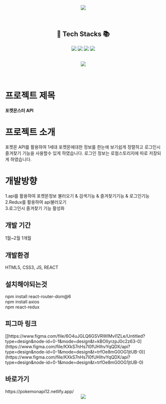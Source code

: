 

<div align='center'>
 <img src="https://capsule-render.vercel.app/api?type=waving&color=auto&height=250&section=header&text=Pokemon&fontSize=80" />

</div>
 <br>
 <br>

<H2 align='center'> 🧶 Tech Stacks 📚</H2>

<div align='center'> 

  <img src="https://img.shields.io/badge/React-009966?style=flat&logo=react&logoColor=white"/>  <img src="https://img.shields.io/badge/HTML5-E34F26?style=flat&logo=HTML5&logoColor=white"/> 
  <img src="https://img.shields.io/badge/CSS3-1572B6?style=flat&logo=CSS3&logoColor=white" />   <img src="https://img.shields.io/badge/JavaScript-007396?style=flat&logo=JavaScript&logoColor=white"/>
 <br>
 <br>

 <img src="https://github-readme-stats.vercel.app/api/top-langs/?username=jinHwigyeol&layout=compact">
</div>
 
 <br>
 <br>
 <div align='center'>
 
</div>

 
<h1>프로젝트 제목</h1>
<b>포켓몬스터 API</b>


<h1>프로젝트 소개</h1>
포켓몬 API를 활용하여 1세대 포켓몬에대한 정보를 한눈에 
보기쉽게 정렬하고 로그인시 즐겨찾기 기능을 사용할수 있게 하였습니다.
로그인 정보는 로컬스토리지에 따로 저장되게 하였습니다.

<h1>개발방향</h1>
1.api를 활용하여 포켓몬정보 불러오기 & 검색기능 & 즐겨찾기기능 & 로그인기능
<br/>
2.Redux를 활용하여 api불러오기
<br/>
3.로그인시 즐겨찾기 기능 활성화

<h2>개발 기간</h2>
1월~2월 1개월

<h2>개발환경</h2>
HTML5, CSS3, JS, REACT
<h2>설치해야되는것</h2>
npm install react-router-dom@6
<br/>
npm install axios
<br/>
npm react-redux

<h2>피그마 링크</h2>
[[https://www.figma.com/file/6O4uJGLQ6GSVRWIMvI1ZLe/Untitled?type=design&node-id=0-1&mode=design&t=kBOIIyrzpJ0c2z63-0](https://www.figma.com/file/KXkS7nHs7l0fUHIhvYqQDX/api?type=design&node-id=0-1&mode=design&t=trfOe8mG0OG1jtUB-0)](https://www.figma.com/file/KXkS7nHs7l0fUHIhvYqQDX/api?type=design&node-id=0-1&mode=design&t=trfOe8mG0OG1jtUB-0)

<h2>바로가기</h2>
https://pokemonapi12.netlify.app/

<div align='center'>
 <img src="https://capsule-render.vercel.app/api?type=waving&color=auto&height=250&section=footer&text=감사합니다.&fontSize=80" />
</div>
